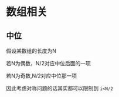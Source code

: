 # 数组相关 ##

## 中位 ##

假设某数组的长度为N

若N为偶数，N/2对应中位后面的一项

若N为奇数,N/2对应中位那一项

因此考虑对称问题的话其实都可以限制到 ```i<N/2```

